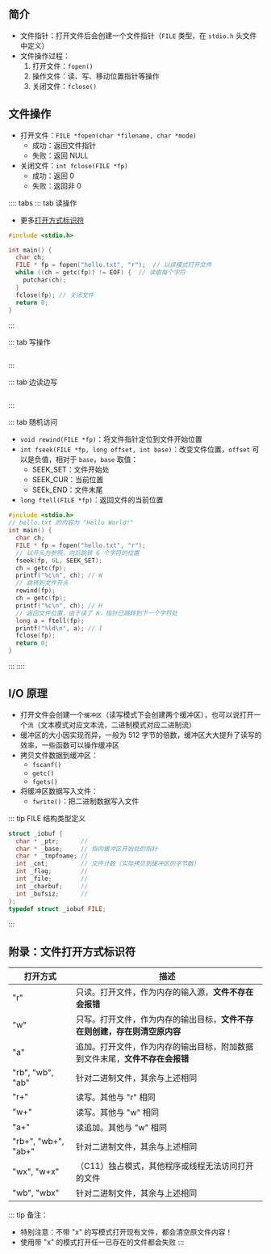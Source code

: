 ## 简介

+ 文件指针：打开文件后会创建一个文件指针（`FILE` 类型，在 `stdio.h` 头文件中定义）
+ 文件操作过程：
  1. 打开文件：`fopen()`
  2. 操作文件：读、写、移动位置指针等操作
  3. 关闭文件：`fclose()`



## 文件操作

+ 打开文件：`FILE *fopen(char *filename, char *mode)`
  + 成功：返回文件指针
  + 失败：返回 NULL
+ 关闭文件：`int fclose(FILE *fp)`
  + 成功：返回 0
  + 失败：返回非 0

:::: tabs
::: tab 读操作
+ 更多[打开方式标识符](#附录：文件打开方式标识符)
```c
#include <stdio.h>

int main() {
  char ch;
  FILE * fp = fopen("hello.txt", "r");  // 以读模式打开文件
  while ((ch = getc(fp)) != EOF) {  // 读取每个字符
    putchar(ch);
  }
  fclose(fp); // 关闭文件
  return 0;
}
```
:::

::: tab 写操作
```c

```
:::

::: tab 边读边写
```c

```
:::

::: tab 随机访问
+ `void rewind(FILE *fp)`：将文件指针定位到文件开始位置
+ `int fseek(FILE *fp, long offset, int base)`：改变文件位置，`offset` 可以是负值，相对于 `base`，`base` 取值：
  + SEEK_SET：文件开始处
  + SEEK_CUR：当前位置
  + SEEk_END：文件末尾
+ `long ftell(FILE *fp)`：返回文件的当前位置
```c
#include <stdio.h>
// hello.txt 的内容为 "Hello World!"
int main() {
  char ch;
  FILE * fp = fopen("hello.txt", "r");
  // 以开头为参照，向后跳转 6 个字符的位置
  fseek(fp, 6L, SEEK_SET);
  ch = getc(fp);
  printf("%c\n", ch); // W
  // 跳转到文件开头
  rewind(fp);
  ch = getc(fp);
  printf("%c\n", ch); // H
  // 返回文件位置，由于读了 H，指针已跳转到下一个字符处
  long a = ftell(fp);
  printf("%ld\n", a); // 1
  fclose(fp);
  return 0;
}
```
:::
::::



## I/O 原理

+ 打开文件会创建一个`缓冲区`（读写模式下会创建两个缓冲区），也可以说打开一个`流`（文本模式对应文本流，二进制模式对应二进制流）
+ 缓冲区的大小因实现而异，一般为 512 字节的倍数，缓冲区大大提升了读写的效率，一些函数可以操作缓冲区
+ 拷贝文件数据到缓冲区：
  + `fscanf()`
  + `getc()`
  + `fgets()`
+ 将缓冲区数据写入文件：
  + `fwrite()`：把二进制数据写入文件


::: tip FILE 结构类型定义
```c
struct _iobuf {
  char * _ptr;      // 
  char * _base;     // 指向缓冲区开始处的指针
  char * _tmpfname; //
  int _cnt;         // 文件计数（实际拷贝到缓冲区的字节数）
  int _flag;        // 
  int _file;        // 
  int _charbuf;     //
  int _bufsiz;      //
};
typedef struct _iobuf FILE;
```
:::



## 附录：文件打开方式标识符

|打开方式|描述|
|-|-|
"r"|只读。打开文件，作为内存的输入源，**文件不存在会报错**
"w"|只写。打开文件，作为内存的输出目标，**文件不存在则创建，存在则清空原内容**
"a"|追加。打开文件，作为内存的输出目标，附加数据到文件末尾，**文件不存在会报错**
"rb", "wb", "ab"|针对二进制文件，其余与上述相同
"r+"|读写。其他与 "r" 相同
"w+"|读写。其他与 "w" 相同
"a+"|读追加。其他与 "w" 相同
"rb+", "wb+", "ab+"|针对二进制文件，其余与上述相同
"wx", "w+x"|（C11）独占模式，其他程序或线程无法访问打开的文件
"wb", "wbx"|针对二进制文件，其余与上述相同

::: tip 备注：
+ 特别注意：不带 "x" 的写模式打开现有文件，都会清空原文件内容！
+ 使用带 "x" 的模式打开任一已存在的文件都会失败
:::